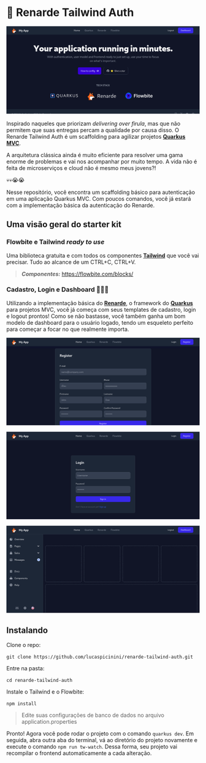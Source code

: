 # 🦊 Renarde Tailwind Auth

![Home](src/main/resources/repo/home.png)

Inspirado naqueles que priorizam *delivering over firula*, mas que não permitem
que suas entregas percam a qualidade por causa disso. O Renarde Tailwind Auth é
um scaffolding para agilizar projetos [**Quarkus MVC**](https://quarkus.io/guides/web).

A arquitetura clássica ainda é muito eficiente para resolver uma gama enorme de problemas
e vai nos acompanhar por muito tempo. A vida não é feita de microserviços e cloud não é mesmo meus jovens?!

💀💀😭😭

Nesse repositório, você encontra um scaffolding básico para autenticação em
uma aplicação Quarkus MVC. Com poucos comandos, você já estará com a implementação
básica da autenticação do Renarde.

## Uma visão geral do starter kit

### Flowbite e Tailwind *ready to use*

Uma biblioteca gratuita e com todos os componentes [**Tailwind**](https://tailwindcss.com/docs/installation)
que você vai precisar. Tudo ao alcance de um CTRL+C, CTRL+V.

> **_Componentes:_**  <https://flowbite.com/blocks/>

### Cadastro, Login e Dashboard 🤩🤩🤩

Utilizando a implementação básica do [**Renarde**](https://docs.quarkiverse.io/quarkus-renarde/dev/security.html),
o framework do [**Quarkus**](https://quarkus.io/guides) para projetos MVC,
você já começa com seus templates de cadastro, login e logout prontos! Como se não bastasse,
você também ganha um bom modelo de dashboard para o usuário logado, tendo um esqueleto perfeito
para começar a focar no que realmente importa.

![Home](src/main/resources/repo/register.png)

![Home](src/main/resources/repo/login.png)

![Home](src/main/resources/repo/dashboard.png)

## Instalando

Clone o repo:

```shell script
git clone https://github.com/lucaspicinini/renarde-tailwind-auth.git
```

Entre na pasta:

```shell script
cd renarde-tailwind-auth
```

Instale o Tailwind e o Flowbite:

```shell script
npm install
```

> Edite suas configurações de banco de dados no arquivo application.properties

Pronto! Agora você pode rodar o projeto com o comando `quarkus dev`.
Em seguida, abra outra aba do terminal, vá ao diretório do projeto novamente e execute
o comando `npm run tw-watch`. Dessa forma, seu projeto vai recompilar o
frontend automaticamente a cada alteração.
